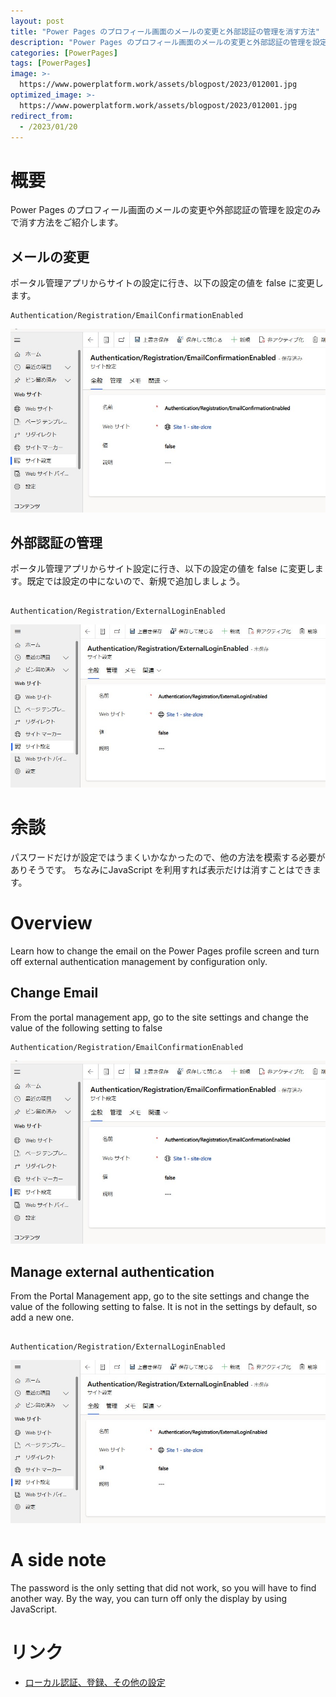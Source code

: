 ```yaml
---
layout: post
title: "Power Pages のプロフィール画面のメールの変更と外部認証の管理を消す方法"
description: "Power Pages のプロフィール画面のメールの変更と外部認証の管理を設定のみで消す方法をご紹介します。JavaScript は使用しません。"
categories: [PowerPages]
tags: [PowerPages]
image: >-
  https://www.powerplatform.work/assets/blogpost/2023/012001.jpg
optimized_image: >-
  https://www.powerplatform.work/assets/blogpost/2023/012001.jpg
redirect_from:
  - /2023/01/20
---
```



#  概要

Power Pages のプロフィール画面のメールの変更や外部認証の管理を設定のみで消す方法をご紹介します。

## メールの変更

ポータル管理アプリからサイトの設定に行き、以下の設定の値を false に変更します。

```
Authentication/Registration/EmailConfirmationEnabled

```

<img src="assets/blogpost/2023/012003.jpg"/><br/>



## 外部認証の管理

ポータル管理アプリからサイト設定に行き、以下の設定の値を false に変更します。既定では設定の中にないので、新規で追加しましょう。

```

Authentication/Registration/ExternalLoginEnabled

```

<img src="assets/blogpost/2023/012002.jpg"/><br/>


# 余談

パスワードだけが設定ではうまくいかなかったので、他の方法を模索する必要がありそうです。 ちなみにJavaScript を利用すれば表示だけは消すことはできます。


# Overview
Learn how to change the email on the Power Pages profile screen and turn off external authentication management by configuration only.

## Change Email

From the portal management app, go to the site settings and change the value of the following setting to false

```
Authentication/Registration/EmailConfirmationEnabled

```

<img src="assets/blogpost/2023/012003.jpg"/><br/>

## Manage external authentication

From the Portal Management app, go to the site settings and change the value of the following setting to false. It is not in the settings by default, so add a new one.

```

Authentication/Registration/ExternalLoginEnabled

```

<img src="assets/blogpost/2023/012002.jpg"/><br/>

# A side note

The password is the only setting that did not work, so you will have to find another way. By the way, you can turn off only the display by using JavaScript.



# リンク


- [ローカル認証、登録、その他の設定](https://learn.microsoft.com/ja-jp/power-apps/maker/portals/configure/set-authentication-identity#authentication-overview)

